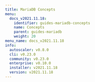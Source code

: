 ```yaml
---
title: MariaDB Concepts
menu:
  docs_v2021.11.18:
    identifier: guides-mariadb-concepts
    name: Concepts
    parent: guides-mariadb
    weight: 20
menu_name: docs_v2021.11.18
info:
  autoscaler: v0.8.0
  cli: v0.23.0
  community: v0.23.0
  enterprise: v0.10.0
  installer: v2021.11.18
  version: v2021.11.18
---
```


